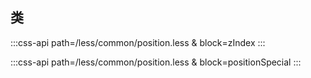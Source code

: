 ## 类
<div>
<co-class-api
    title="定位距离"
    :tableData="[
        {
            class: 'static',
            property: [
                {
                    prop: 'position',
                    value: 'static'
                }
            ]
        },
        {
            class: 'relative',
            property: [
                {
                    prop: 'position',
                    value: 'relative'
                }
            ]
        },
        {
            class: 'absolute',
            property: [
                {
                    prop: 'position',
                    value: 'absolute'
                }
            ]
        },
        {
            class: 'fixed',
            property: [
                {
                    prop: 'position',
                    value: 'fixed'
                }
            ]
        },
        {
            class: 'sticky',
            property: [
                {
                    prop: 'position',
                    value: 'sticky'
                }
            ]
        },
    ]" />
</div>


<div>
<co-class-api
    title="定位距离"
    :tableData="[
        {
            class: '[t|r|b|l]-0',
            property: [
                {
                    prop: '[top|right|bottom|left]',
                    value: '0'
                }
            ]
        },
        {
            class: '[t|r|b|l]-auto',
            property: [
                {
                    prop: '[top|right|bottom|left]',
                    value: 'auto'
                }
            ]
        },
        {
            class: '[lt|lb|rt|rb|lr|tb]-0',
            property: [
                {
                    prop: '[direction]',
                    value: '0'
                }
            ]
        }
    ]" />
</div>


:::css-api path=/less/common/position.less & block=zIndex
:::

:::css-api path=/less/common/position.less & block=positionSpecial
:::
